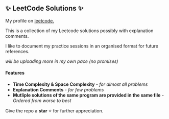 ## ✨ LeetCode Solutions ✨

My profile on [leetcode.](https://leetcode.com/daranip/ "Dharaneeshwar Leetcode Profile")

This is a collection of my Leetcode solutions possibly with explanation comments.

I like to document my practice sessions in an organised format for future references.

  _will be uploading more in my own pace (no promises)_

#### Features

- **Time Complexity & Space Complexity** *- for almost all problems*
- **Explanation Comments** *- for few problems*
- **Mutliple solutions of the same program are provided in the same file** - *Ordered from worse to best*


Give the repo a **star** ⭐ for further appreciation.
